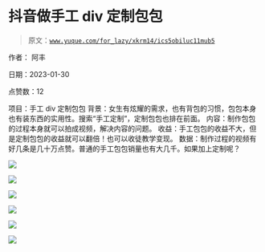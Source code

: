 # 抖音做手工 div 定制包包

> 原文：[`www.yuque.com/for_lazy/xkrm14/ics5obiluc11mub5`](https://www.yuque.com/for_lazy/xkrm14/ics5obiluc11mub5)



作者： 阿丰 

日期：2023-01-30 

点赞数：12 

项目：手工 div 定制包包 背景：女生有炫耀的需求，也有背包的习惯，包包本身也有装东西的实用性。搜索“手工定制”，定制包包也排在前面。 内容：制作包包的过程本身就可以拍成视频，解决内容的问题。 收益：手工包包的收益不大，但是定制包包的收益就可以翻倍！也可以收徒教学变现。 数据：制作过程的视频有好几条是几十万点赞。普通的手工包包销量也有大几千。如果加上定制呢？ 

![](img/edfd3759611fb45274d7ffb3663ab567.png) 

![](img/fb62419504ce63378c94bd9ca2c971d7.png) 

![](img/878f88dba376973e0d7fa0d7f6179364.png) 

![](img/bd7564b45aecc836adddcca0f7177363.png) 

![](img/d546006ec01662216909f1a8c348127e.png) 

![](img/58851fb44f2e87395c605b5b61ae95da.png) 

